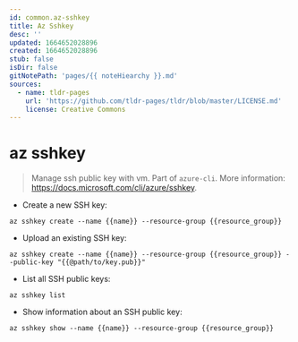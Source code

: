 ```yaml
---
id: common.az-sshkey
title: Az Sshkey
desc: ''
updated: 1664652028896
created: 1664652028896
stub: false
isDir: false
gitNotePath: 'pages/{{ noteHiearchy }}.md'
sources:
  - name: tldr-pages
    url: 'https://github.com/tldr-pages/tldr/blob/master/LICENSE.md'
    license: Creative Commons
---
```

# az sshkey

> Manage ssh public key with vm.
> Part of `azure-cli`.
> More information: <https://docs.microsoft.com/cli/azure/sshkey>.

- Create a new SSH key:

`az sshkey create --name {{name}} --resource-group {{resource_group}}`

- Upload an existing SSH key:

`az sshkey create --name {{name}} --resource-group {{resource_group}} --public-key "{{@path/to/key.pub}}"`

- List all SSH public keys:

`az sshkey list`

- Show information about an SSH public key:

`az sshkey show --name {{name}} --resource-group {{resource_group}}`

